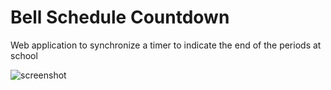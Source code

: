 # Bell Schedule Countdown
Web application to synchronize a timer to indicate the end of the periods at school

![screenshot](http://i.imgur.com/tgIC22s.png)
